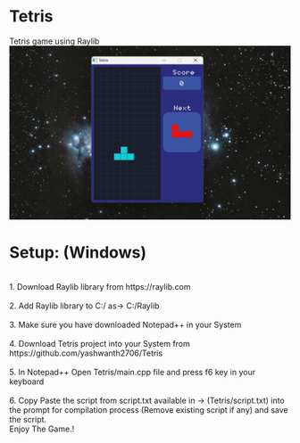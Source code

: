 # Tetris
Tetris game using Raylib
<img src ="https://github.com/yashwanth2706/Tetris/blob/main/Screenshot%202023-12-24%20001130.png"></img>
# Setup: (Windows)
<p>
<br>1. Download Raylib library from https://raylib.com</br>
<br>2. Add Raylib library to C:/ as-> C:/Raylib</br>
<br>3. Make sure you have downloaded Notepad++ in your System</br>
<br>4. Download Tetris project into your System from https://github.com/yashwanth2706/Tetris</br>
<br>5. In Notepad++ Open Tetris/main.cpp file and press f6 key in your keyboard</br>
<br>6. Copy Paste the script from script.txt available in -> (Tetris/script.txt) into the prompt for compilation process (Remove existing script if any) and save the script.</br>
Enjoy The Game.!